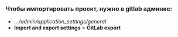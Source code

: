 ### Чтобы импортировать проект, нужно в gitlab админке:

- *.../admin/application_settings/general*
- **Import and export settings** > **GitLab export** 

